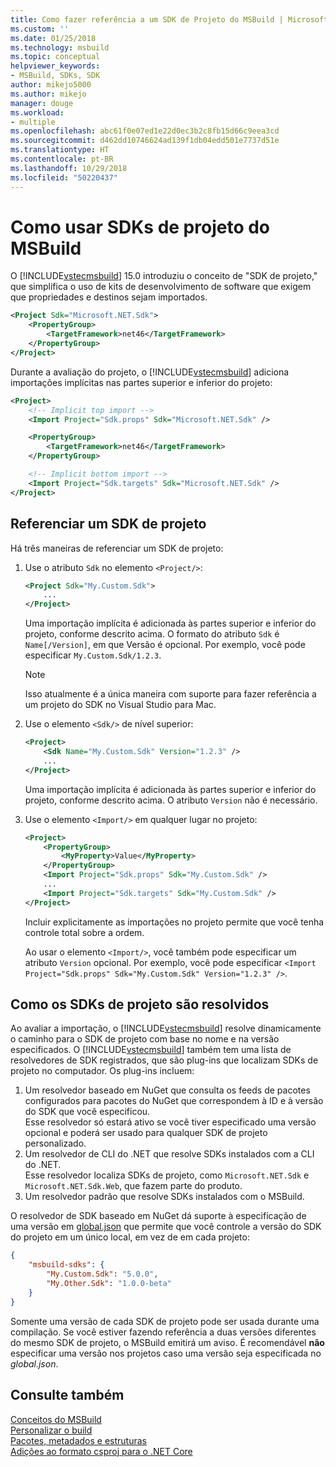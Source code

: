```yaml
---
title: Como fazer referência a um SDK de Projeto do MSBuild | Microsoft Docs
ms.custom: ''
ms.date: 01/25/2018
ms.technology: msbuild
ms.topic: conceptual
helpviewer_keywords:
- MSBuild, SDKs, SDK
author: mikejo5000
ms.author: mikejo
manager: douge
ms.workload:
- multiple
ms.openlocfilehash: abc61f0e07ed1e22d0ec3b2c8fb15d66c9eea3cd
ms.sourcegitcommit: d462dd10746624ad139f1db04edd501e7737d51e
ms.translationtype: HT
ms.contentlocale: pt-BR
ms.lasthandoff: 10/29/2018
ms.locfileid: "50220437"
---
```

# <a name="how-to-use-msbuild-project-sdks"></a>Como usar SDKs de projeto do MSBuild

O [!INCLUDE[vstecmsbuild](../extensibility/internals/includes/vstecmsbuild_md.md)] 15.0 introduziu o conceito de "SDK de projeto," que simplifica o uso de kits de desenvolvimento de software que exigem que propriedades e destinos sejam importados.

```xml
<Project Sdk="Microsoft.NET.Sdk">
    <PropertyGroup>
        <TargetFramework>net46</TargetFramework>
    </PropertyGroup>
</Project>
```

Durante a avaliação do projeto, o [!INCLUDE[vstecmsbuild](../extensibility/internals/includes/vstecmsbuild_md.md)] adiciona importações implícitas nas partes superior e inferior do projeto:

```xml
<Project>
    <!-- Implicit top import -->
    <Import Project="Sdk.props" Sdk="Microsoft.NET.Sdk" />

    <PropertyGroup>
        <TargetFramework>net46</TargetFramework>
    </PropertyGroup>

    <!-- Implicit bottom import -->
    <Import Project="Sdk.targets" Sdk="Microsoft.NET.Sdk" />
</Project>
```

## <a name="reference-a-project-sdk"></a>Referenciar um SDK de projeto

 Há três maneiras de referenciar um SDK de projeto:

1. Use o atributo `Sdk` no elemento `<Project/>`:

    ```xml
    <Project Sdk="My.Custom.Sdk">
        ...
    </Project>
    ```

    Uma importação implícita é adicionada às partes superior e inferior do projeto, conforme descrito acima.  O formato do atributo `Sdk` é `Name[/Version]`, em que Versão é opcional.  Por exemplo, você pode especificar `My.Custom.Sdk/1.2.3`.

    > [!NOTE]
    > Isso atualmente é a única maneira com suporte para fazer referência a um projeto do SDK no Visual Studio para Mac.

2. Use o elemento `<Sdk/>` de nível superior:

    ```xml
    <Project>
        <Sdk Name="My.Custom.Sdk" Version="1.2.3" />
        ...
    </Project>
   ```

   Uma importação implícita é adicionada às partes superior e inferior do projeto, conforme descrito acima.  O atributo `Version` não é necessário.

3. Use o elemento `<Import/>` em qualquer lugar no projeto:

    ```xml
    <Project>
        <PropertyGroup>
            <MyProperty>Value</MyProperty>
        </PropertyGroup>
        <Import Project="Sdk.props" Sdk="My.Custom.Sdk" />
        ...
        <Import Project="Sdk.targets" Sdk="My.Custom.Sdk" />
    </Project>
   ```

   Incluir explicitamente as importações no projeto permite que você tenha controle total sobre a ordem.

   Ao usar o elemento `<Import/>`, você também pode especificar um atributo `Version` opcional.  Por exemplo, você pode especificar `<Import Project="Sdk.props" Sdk="My.Custom.Sdk" Version="1.2.3" />`.

## <a name="how-project-sdks-are-resolved"></a>Como os SDKs de projeto são resolvidos

Ao avaliar a importação, o [!INCLUDE[vstecmsbuild](../extensibility/internals/includes/vstecmsbuild_md.md)] resolve dinamicamente o caminho para o SDK de projeto com base no nome e na versão especificados.  O [!INCLUDE[vstecmsbuild](../extensibility/internals/includes/vstecmsbuild_md.md)] também tem uma lista de resolvedores de SDK registrados, que são plug-ins que localizam SDKs de projeto no computador.  Os plug-ins incluem:

1. Um resolvedor baseado em NuGet que consulta os feeds de pacotes configurados para pacotes do NuGet que correspondem à ID e à versão do SDK que você especificou.<br/>
   Esse resolvedor só estará ativo se você tiver especificado uma versão opcional e poderá ser usado para qualquer SDK de projeto personalizado.  
2. Um resolvedor de CLI do .NET que resolve SDKs instalados com a CLI do .NET.<br/>
   Esse resolvedor localiza SDKs de projeto, como `Microsoft.NET.Sdk` e `Microsoft.NET.Sdk.Web`, que fazem parte do produto.
3. Um resolvedor padrão que resolve SDKs instalados com o MSBuild.

O resolvedor de SDK baseado em NuGet dá suporte à especificação de uma versão em [global.json](https://docs.microsoft.com/dotnet/core/tools/global-json) que permite que você controle a versão do SDK do projeto em um único local, em vez de em cada projeto:

```json
{
    "msbuild-sdks": {
        "My.Custom.Sdk": "5.0.0",
        "My.Other.Sdk": "1.0.0-beta"
    }
}
```

Somente uma versão de cada SDK de projeto pode ser usada durante uma compilação.  Se você estiver fazendo referência a duas versões diferentes do mesmo SDK de projeto, o MSBuild emitirá um aviso.  É recomendável **não** especificar uma versão nos projetos caso uma versão seja especificada no *global.json*.  

## <a name="see-also"></a>Consulte também

 [Conceitos do MSBuild](../msbuild/msbuild-concepts.md)   
 [Personalizar o build](../msbuild/customize-your-build.md)   
 [Pacotes, metadados e estruturas](/dotnet/core/packages)   
 [Adições ao formato csproj para o .NET Core](/dotnet/core/tools/csproj)
